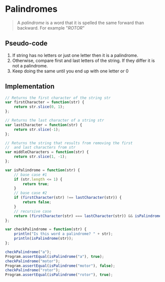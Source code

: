 # Palindromes

> A *palindrome* is a word that it is spelled the same forward than backward. For example "*ROTOR*"

## Pseudo-code

1. If string has no letters or just one letter then it is a palindrome.
2. Otherwise, compare first and last letters of the string. If they differ it is not a palindrome.
3. Keep doing the same until you end up with one letter or 0

## Implementation

```javascript
// Returns the first character of the string str
var firstCharacter = function(str) {
    return str.slice(0, 1);
};

// Returns the last character of a string str
var lastCharacter = function(str) {
    return str.slice(-1);
};

// Returns the string that results from removing the first
//  and last characters from str
var middleCharacters = function(str) {
    return str.slice(1, -1);
};

var isPalindrome = function(str) {
    // base case #1
    if (str.length <= 1) {
        return true; 
    }
    // base case #2
    if (firstCharacter(str) !== lastCharacter(str)) { 
        return false; 
    }
    // recursive case
    return (firstCharacter(str) === lastCharacter(str)) && isPalindrome(middleCharacters(str));
};

var checkPalindrome = function(str) {
    println("Is this word a palindrome? " + str);
    println(isPalindrome(str));
};

checkPalindrome("a");
Program.assertEqual(isPalindrome("a"), true);
checkPalindrome("motor");
Program.assertEqual(isPalindrome("motor"), false);
checkPalindrome("rotor");
Program.assertEqual(isPalindrome("rotor"), true);

```
